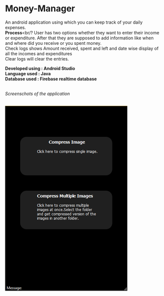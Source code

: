 # Money-Manager
An android application using which you can keep track of your daily expenses.<br/> 
**Process**<br/?
User has two options whether they want to enter their income or expenditure. After that they are supposed to add information like when and where did you receive or you spent money.<br/> Check logs shows Amount received, spent and left and date wise display of all the incomes and expenditures<br/>Clear logs will clear the entries. 

**Developed using : Android Studio<br/>Language used : Java<br/>Database used :  Firebase realtime database<br><br/>**

*Screenschots of the application*<br/><br/>

![alt text](https://github.com/VritikaMalhotra/Image-Compressor/blob/main/ImageCompressorScreenshot1.PNG "Home Screen")

